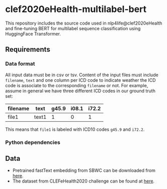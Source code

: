 # clef2020eHealth-multilabel-bert
This repository includes the source code used in nlp4life@clef2020eHealth and fine-tuning BERT for multilabel sequence classification using HuggingFace Transformer.

## Requirements
### Data format
All input data must be in csv or tsv. Content of the input files must include `filename`, `text` and one column per ICD code to indicate weather the ICD code is associate to the corresponding `filename` or not. For example, assume in general we have three different ICD codes in our ground truth set:

| filename | text  | g45.9 | i08.1 | i72.2|
|----------| ----- | ----- | ----- | ---- |
|   file1  | text1 |   1   |   0   |   1  |

This means that `file1` is labeled with ICD10 codes `g45.9` and `i72.2`.
### Python dependencies


## Data
* Pretrained fastText embedding from SBWC can be downloaded from [here](https://github.com/dccuchile/spanish-word-embeddings).
* The dataset from CLEFeHealth2020 challenge can be found at [here](https://zenodo.org/record/3758054#.Xwsikc8zY5l).
